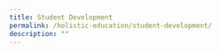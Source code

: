 ```yaml
---
title: Student Development
permalink: /holistic-education/student-development/
description: ""
---
```

